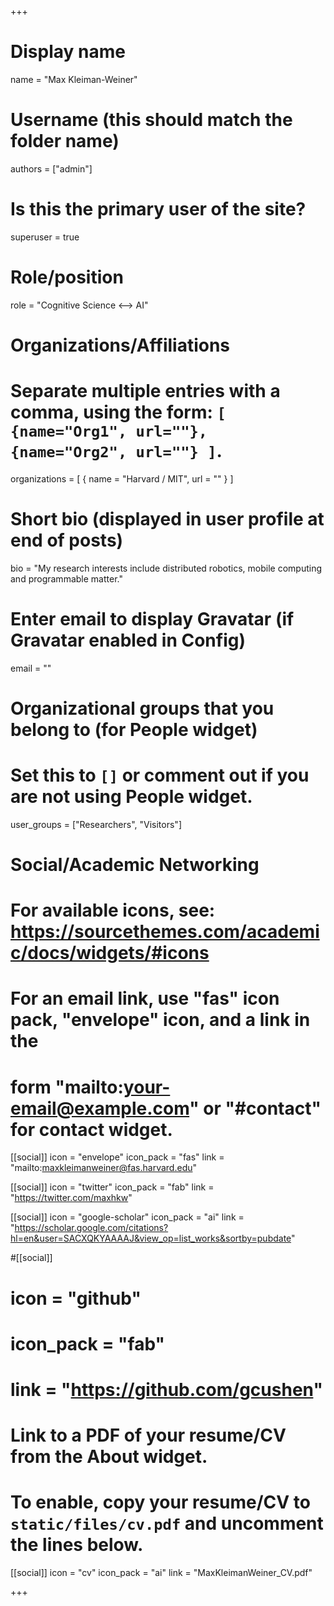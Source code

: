 +++
# Display name
name = "Max Kleiman-Weiner"

# Username (this should match the folder name)
authors = ["admin"]

# Is this the primary user of the site?
superuser = true

# Role/position
role = "Cognitive Science ⟷ AI"

# Organizations/Affiliations
#   Separate multiple entries with a comma, using the form: `[ {name="Org1", url=""}, {name="Org2", url=""} ]`.
organizations = [ { name = "Harvard / MIT", url = "" } ]

# Short bio (displayed in user profile at end of posts)
bio = "My research interests include distributed robotics, mobile computing and programmable matter."

# Enter email to display Gravatar (if Gravatar enabled in Config)
email = ""

# Organizational groups that you belong to (for People widget)
#   Set this to `[]` or comment out if you are not using People widget.
user_groups = ["Researchers", "Visitors"]

# Social/Academic Networking
# For available icons, see: https://sourcethemes.com/academic/docs/widgets/#icons
#   For an email link, use "fas" icon pack, "envelope" icon, and a link in the
#   form "mailto:your-email@example.com" or "#contact" for contact widget.

[[social]]
  icon = "envelope"
  icon_pack = "fas"
  link = "mailto:maxkleimanweiner@fas.harvard.edu"

[[social]]
  icon = "twitter"
  icon_pack = "fab"
  link = "https://twitter.com/maxhkw"

[[social]]
  icon = "google-scholar"
  icon_pack = "ai"
  link = "https://scholar.google.com/citations?hl=en&user=SACXQKYAAAAJ&view_op=list_works&sortby=pubdate"

#[[social]]
#  icon = "github"
#  icon_pack = "fab"
#  link = "https://github.com/gcushen"

# Link to a PDF of your resume/CV from the About widget.
# To enable, copy your resume/CV to `static/files/cv.pdf` and uncomment the lines below.
 [[social]]
   icon = "cv"
   icon_pack = "ai"
   link = "MaxKleimanWeiner_CV.pdf"

+++
